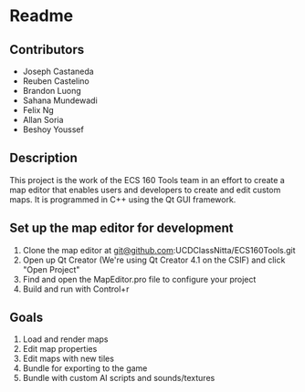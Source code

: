 # Readme

## Contributors 

 - Joseph Castaneda
 - Reuben Castelino
 - Brandon Luong
 - Sahana Mundewadi
 - Felix Ng
 - Allan Soria
 - Beshoy Youssef

## Description

  This project is the work of the ECS 160 Tools team in an effort to create a map editor that enables users and developers to create and edit custom maps. It is programmed in C++ using the Qt GUI framework.


## Set up the map editor for development

 1. Clone the map editor at git@github.com:UCDClassNitta/ECS160Tools.git
 1. Open up Qt Creator (We're using Qt Creator 4.1 on the CSIF) and click "Open Project"
 1. Find and open the MapEditor.pro file to configure your project
 1. Build and run with Control+r

## Goals

 1. Load and render maps
 1. Edit map properties 
 1. Edit maps with new tiles
 1. Bundle for exporting to the game
 1. Bundle with custom AI scripts and sounds/textures
